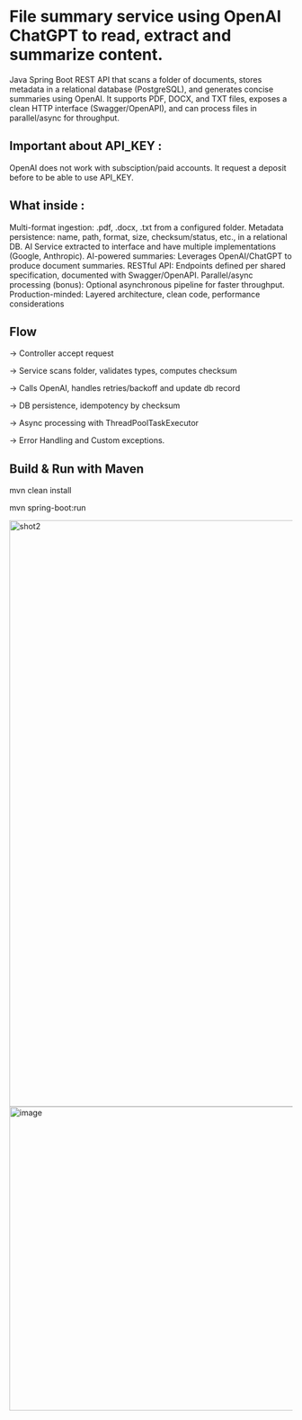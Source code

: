 # File summary service using OpenAI ChatGPT to read, extract and summarize content.
Java Spring Boot REST API that scans a folder of documents, stores metadata in a relational database (PostgreSQL), and generates concise summaries using OpenAI. 
It supports PDF, DOCX, and TXT files, exposes a clean HTTP interface (Swagger/OpenAPI), and can process files in parallel/async for throughput.

## Important about API_KEY : 
OpenAI does not work with subsciption/paid accounts. It request a deposit before to be able to use API_KEY.

## What inside :
Multi-format ingestion: .pdf, .docx, .txt from a configured folder. 
Metadata persistence: name, path, format, size, checksum/status, etc., in a relational DB.
AI Service extracted to interface and have multiple implementations (Google, Anthropic).
AI-powered summaries: Leverages OpenAI/ChatGPT to produce document summaries. 
RESTful API: Endpoints defined per shared specification, documented with Swagger/OpenAPI.
Parallel/async processing (bonus): Optional asynchronous pipeline for faster throughput.
Production-minded: Layered architecture, clean code, performance considerations

## Flow
-> Controller accept request 

-> Service scans folder, validates types, computes checksum 

-> Calls OpenAI, handles retries/backoff and update db record

-> DB persistence, idempotency by checksum

-> Async processing with ThreadPoolTaskExecutor

-> Error Handling and Custom exceptions.


## Build & Run with Maven 
mvn clean install

mvn spring-boot:run


<img width="1919" height="1044" alt="shot2" src="https://github.com/user-attachments/assets/6f455120-0175-482a-b43f-ab8f42ca025c" />

<img width="1897" height="541" alt="image" src="https://github.com/user-attachments/assets/26bda59c-d2b0-4e18-bbe5-431947fd1ee4" />
